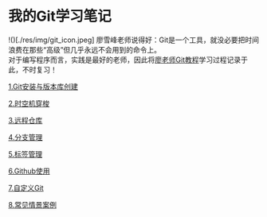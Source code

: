 # 我的Git学习笔记
!()[./res/img/git_icon.jpeg]
廖雪峰老师说得好：Git是一个工具，就没必要把时间浪费在那些“高级”但几乎永远不会用到的命令上。  
对于编写程序而言，实践是最好的老师，因此将[廖老师Git教程](https://www.liaoxuefeng.com/wiki/0013739516305929606dd18361248578c67b8067c8c017b000)学习过程记录于此，不时复习！

[1.Git安装与版本库创建]()

[2.时空机穿梭]()

[3.远程仓库]()

[4.分支管理]()

[5.标签管理]()

[6.Github使用]()

[7.自定义Git]()

[8.常见情景案例]()